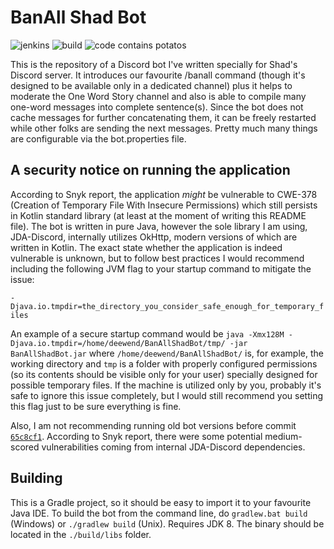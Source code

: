 # BanAll Shad Bot

![jenkins](https://img.shields.io/badge/Jenkins-What%20is%20that-red)
![build](https://img.shields.io/badge/Build-dying-red)
![code contains potatos](https://img.shields.io/badge/Code%20contains-potatos-blue)

This is the repository of a Discord bot I've written specially for
Shad's Discord server. It introduces our favourite /banall command
(though it's designed to be available only in a dedicated channel)
plus it helps to moderate the One Word Story channel and also is
able to compile many one-word messages into complete sentence(s).
Since the bot does not cache messages for further concatenating them,
it can be freely restarted while other folks are sending the next
messages. Pretty much many things are configurable via the bot.properties
file.

## A security notice on running the application
According to Snyk report, the application *might* be vulnerable to
CWE-378 (Creation of Temporary File With Insecure Permissions) which
still persists in Kotlin standard library (at least at the moment of
writing this README file). The bot is written in pure Java, however
the sole library I am using, JDA-Discord, internally utilizes OkHttp,
modern versions of which are written in Kotlin. The exact state whether
the application is indeed vulnerable is unknown, but to follow best
practices I would recommend including the following JVM flag to your
startup command to mitigate the issue:

`-Djava.io.tmpdir=the_directory_you_consider_safe_enough_for_temporary_files`

An example of a secure startup command would be
`java -Xmx128M -Djava.io.tmpdir=/home/deewend/BanAllShadBot/tmp/ -jar BanAllShadBot.jar`
where `/home/deewend/BanAllShadBot/` is, for example, the working directory
and `tmp` is a folder with properly configured permissions (so its contents
should be visible only for your user) specially designed for possible temporary
files.
If the machine is utilized only by you, probably it's safe to ignore this issue
completely, but I would still recommend you setting this flag just to be
sure everything is fine.

Also, I am not recommending running old bot versions before commit
[`65c8cf1`](https://github.com/minecraft8997/BanAllShadBot/commit/65c8cf1d829ef874229ac0060753006a24258b40).
According to Snyk report, there were some potential medium-scored vulnerabilities
coming from internal JDA-Discord dependencies.

## Building
This is a Gradle project, so it should be easy to import it to your
favourite Java IDE. To build the bot from the command line, do
`gradlew.bat build` (Windows) or `./gradlew build` (Unix). Requires
JDK 8. The binary should be located in the `./build/libs` folder.
